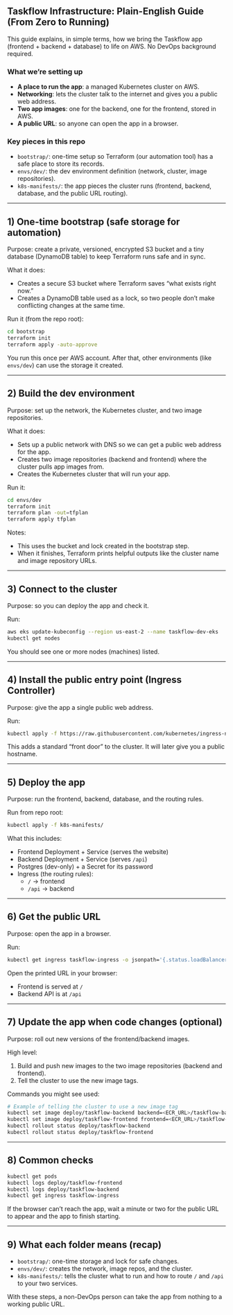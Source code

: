 ## Taskflow Infrastructure: Plain-English Guide (From Zero to Running)

This guide explains, in simple terms, how we bring the Taskflow app (frontend + backend + database) to life on AWS. No DevOps background required.

### What we’re setting up
- **A place to run the app**: a managed Kubernetes cluster on AWS.
- **Networking**: lets the cluster talk to the internet and gives you a public web address.
- **Two app images**: one for the backend, one for the frontend, stored in AWS.
- **A public URL**: so anyone can open the app in a browser.

### Key pieces in this repo
- `bootstrap/`: one-time setup so Terraform (our automation tool) has a safe place to store its records.
- `envs/dev/`: the dev environment definition (network, cluster, image repositories).
- `k8s-manifests/`: the app pieces the cluster runs (frontend, backend, database, and the public URL routing).

---

## 1) One-time bootstrap (safe storage for automation)
Purpose: create a private, versioned, encrypted S3 bucket and a tiny database (DynamoDB table) to keep Terraform runs safe and in sync.

What it does:
- Creates a secure S3 bucket where Terraform saves “what exists right now.”
- Creates a DynamoDB table used as a lock, so two people don’t make conflicting changes at the same time.

Run it (from the repo root):
```bash
cd bootstrap
terraform init
terraform apply -auto-approve
```

You run this once per AWS account. After that, other environments (like `envs/dev`) can use the storage it created.

---

## 2) Build the dev environment
Purpose: set up the network, the Kubernetes cluster, and two image repositories.

What it does:
- Sets up a public network with DNS so we can get a public web address for the app.
- Creates two image repositories (backend and frontend) where the cluster pulls app images from.
- Creates the Kubernetes cluster that will run your app.

Run it:
```bash
cd envs/dev
terraform init
terraform plan -out=tfplan
terraform apply tfplan
```

Notes:
- This uses the bucket and lock created in the bootstrap step.
- When it finishes, Terraform prints helpful outputs like the cluster name and image repository URLs.

---

## 3) Connect to the cluster
Purpose: so you can deploy the app and check it.

Run:
```bash
aws eks update-kubeconfig --region us-east-2 --name taskflow-dev-eks
kubectl get nodes
```

You should see one or more nodes (machines) listed.

---

## 4) Install the public entry point (Ingress Controller)
Purpose: give the app a single public web address.

Run:
```bash
kubectl apply -f https://raw.githubusercontent.com/kubernetes/ingress-nginx/main/deploy/static/provider/aws/deploy.yaml
```

This adds a standard “front door” to the cluster. It will later give you a public hostname.

---

## 5) Deploy the app
Purpose: run the frontend, backend, database, and the routing rules.

Run from repo root:
```bash
kubectl apply -f k8s-manifests/
```

What this includes:
- Frontend Deployment + Service (serves the website)
- Backend Deployment + Service (serves `/api`)
- Postgres (dev-only) + a Secret for its password
- Ingress (the routing rules):
  - `/` → frontend
  - `/api` → backend

---

## 6) Get the public URL
Purpose: open the app in a browser.

Run:
```bash
kubectl get ingress taskflow-ingress -o jsonpath='{.status.loadBalancer.ingress[0].hostname}'
```

Open the printed URL in your browser:
- Frontend is served at `/`
- Backend API is at `/api`

---

## 7) Update the app when code changes (optional)
Purpose: roll out new versions of the frontend/backend images.

High level:
1) Build and push new images to the two image repositories (backend and frontend).
2) Tell the cluster to use the new image tags.

Commands you might see used:
```bash
# Example of telling the cluster to use a new image tag
kubectl set image deploy/taskflow-backend backend=<ECR_URL>/taskflow-backend:vX.Y.Z
kubectl set image deploy/taskflow-frontend frontend=<ECR_URL>/taskflow-frontend:vX.Y.Z
kubectl rollout status deploy/taskflow-backend
kubectl rollout status deploy/taskflow-frontend
```

---

## 8) Common checks
```bash
kubectl get pods
kubectl logs deploy/taskflow-frontend
kubectl logs deploy/taskflow-backend
kubectl get ingress taskflow-ingress
```

If the browser can’t reach the app, wait a minute or two for the public URL to appear and the app to finish starting.

---

## 9) What each folder means (recap)
- `bootstrap/`: one-time storage and lock for safe changes.
- `envs/dev/`: creates the network, image repos, and the cluster.
- `k8s-manifests/`: tells the cluster what to run and how to route `/` and `/api` to your two services.

With these steps, a non-DevOps person can take the app from nothing to a working public URL.


